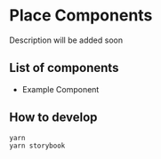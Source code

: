 # Place Components

Description will be added soon

## List of components

- Example Component

## How to develop

```
yarn
yarn storybook

```
